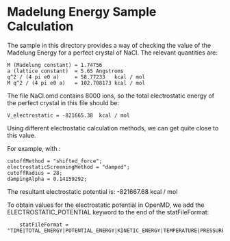 # Madelung Energy Sample Calculation

The sample in this directory provides a way of checking the value of
the Madelung Energy for a perfect crystal of NaCl.  The relevant
quantities are:

```
M (Madelung constant) = 1.74756
a (lattice constant)  = 5.65 Angstroms
q^2 / (4 pi e0 a)     = 58.77233   kcal / mol
M q^2 / (4 pi e0 a)   = 102.708173 kcal / mol
```

The file NaCl.omd contains 8000 ions, so the total electrostatic energy
of the perfect crystal in this file should be:

```
V_electrostatic = -821665.38  kcal / mol
```

Using different electrostatic calculation methods, we can get quite
close to this value.

For example, with :
```
cutoffMethod = "shifted_force";
electrostaticScreeningMethod = "damped";
cutoffRadius = 28;
dampingAlpha = 0.14159292;
```

The resultant electrostatic potential is:  -821667.68 kcal / mol

To obtain values for the electrostatic potential in OpenMD, we add the
ELECTROSTATIC_POTENTIAL keyword to the end of the statFileFormat:

```
	statFileFormat = "TIME|TOTAL_ENERGY|POTENTIAL_ENERGY|KINETIC_ENERGY|TEMPERATURE|PRESSURE|VOLUME|CONSERVED_QUANTITY|ELECTROSTATIC_POTENTIAL";
```
